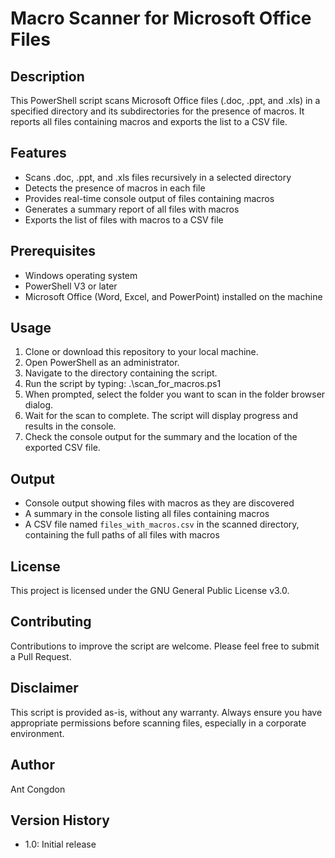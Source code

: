 # Macro Scanner for Microsoft Office Files

## Description

This PowerShell script scans Microsoft Office files (.doc, .ppt, and .xls) in a specified directory and its subdirectories for the presence of macros. It reports all files containing macros and exports the list to a CSV file.

## Features

- Scans .doc, .ppt, and .xls files recursively in a selected directory
- Detects the presence of macros in each file
- Provides real-time console output of files containing macros
- Generates a summary report of all files with macros
- Exports the list of files with macros to a CSV file

## Prerequisites

- Windows operating system
- PowerShell V3 or later
- Microsoft Office (Word, Excel, and PowerPoint) installed on the machine

## Usage

1. Clone or download this repository to your local machine.
2. Open PowerShell as an administrator.
3. Navigate to the directory containing the script.
4. Run the script by typing: .\scan_for_macros.ps1
5. When prompted, select the folder you want to scan in the folder browser dialog.
6. Wait for the scan to complete. The script will display progress and results in the console.
7. Check the console output for the summary and the location of the exported CSV file.

## Output

- Console output showing files with macros as they are discovered
- A summary in the console listing all files containing macros
- A CSV file named `files_with_macros.csv` in the scanned directory, containing the full paths of all files with macros

## License

This project is licensed under the GNU General Public License v3.0.

## Contributing

Contributions to improve the script are welcome. Please feel free to submit a Pull Request.

## Disclaimer

This script is provided as-is, without any warranty. Always ensure you have appropriate permissions before scanning files, especially in a corporate environment.

## Author

Ant Congdon

## Version History

- 1.0: Initial release

